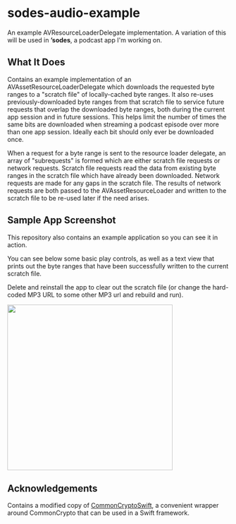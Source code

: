 # sodes-audio-example

An example AVResourceLoaderDelegate implementation. A variation of this will be used in **’sodes**, a podcast app I'm working on.

## What It Does

Contains an example implementation of an AVAssetResourceLoaderDelegate which downloads the requested byte ranges to a "scratch file" of locally-cached byte ranges. It also re-uses previously-downloaded byte ranges from that scratch file to service future requests that overlap the downloaded byte ranges, both during the current app session and in future sessions. This helps limit the number of times the same bits are downloaded when streaming a podcast episode over more than one app session. Ideally each bit should only ever be downloaded once.

When a request for a byte range is sent to the resource loader delegate, an array of "subrequests" is formed which are either scratch file requests or network requests. Scratch file requests read the data from existing byte ranges in the scratch file which have already been downloaded. Network requests are made for any gaps in the scratch file. The results of network requests are both passed to the AVAssetResourceLoader and written to the scratch file to be re-used later if the need arises.

## Sample App Screenshot

This repository also contains an example application so you can see it in action.

You can see below some basic play controls, as well as a text view that prints out the byte ranges that have been successfully written to the current scratch file. 

Delete and reinstall the app to clear out the scratch file (or change the hard-coded MP3 URL to some other MP3 url and rebuild and run).

<img src="https://raw.githubusercontent.com/jaredsinclair/sodes-audio-example/master/screenshot.png" width="375">

## Acknowledgements

Contains a modified copy of [CommonCryptoSwift](https://github.com/onmyway133/Arcane), a convenient wrapper around CommonCrypto that can be used in a Swift framework.
